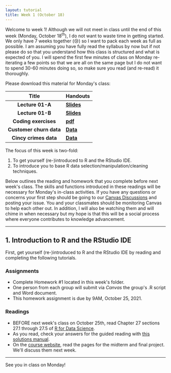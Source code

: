 ```yaml
---
layout: tutorial
title: Week 1 (October 18)
---
```


Welcome to week 1! Although we will not meet in class until the end of this week (Monday, October 18<sup>th</sup>), I do not want to waste time in getting started. We only have 7 weeks together (&#x1f622;) so I want to pack each week as full as possible. I am assuming you have fully read the syllabus by now but if not please do so that you understand how this class is structured and what is expected of you.  I will spend the first few minutes of class on Monday re-iterating a few points so that we are all on the same page but I do not want to spend 30-60 minutes doing so, so make sure you read (and re-read) it thoroughly.


Please download this material for Monday's class:


| Title                     | Handouts  |
|:-------------------------:|--------------|
| **Lecture 01-A**          | [**Slides**](01a_slides_BANA7025.pdf) |
| **Lecture 01-B**          | [**Slides**](01b_slides_BANA7025.pdf) |
| **Coding exercises**          | [**pdf**](coding_exercises_1.pdf) |
| **Customer churn data**  | [**Data**](customer_churn_data_cleaning.csv) |
| **Cincy crimes data** | [**Data**](week1_cincy_crimes.csv) |

The focus of this week is two-fold:

1. To get yourself (re-)introduced to R and the RStudio IDE.
2. To introduce you to base R data selection/manipulation/cleaning techniques. 

Below outlines the reading and homework that you complete before next week's class. The skills and functions introduced in these readings will be necessary for Monday's in-class activities. If you have any questions or concerns your first step should be going to our [Canvas Discussions](https://uc.instructure.com/) and posting your issue.  You and your classmates should be monitoring Canvas to help each other out. In addition, I will also be watching them and will chime in when necessary but my hope is that this will be a social process where everyone contributes to knowledge advancement.

<hr>

## 1. Introduction to R and the RStudio IDE

First, get yourself (re-)introduced to R and the RStudio IDE by reading and completing the following tutorials.


### Assignments

- Complete Homework #1 located in this week's folder.
- One person from each group will submit via *Canvas* the group's .R script and Word document.
- This homework assignment is due by 9AM, October 25, 2021.


### Readings

- BEFORE next week's class on October 25th, read Chapter 27 sections 27.1 through 27.5 of [R for Data Science](https://r4ds.had.co.nz/).
- As you read, check your answers for the guided reading with [this solutions manual](https://jrnold.github.io/r4ds-exercise-solutions/).
- On the [course website](https://xiaoruizhu.github.io/data-wrangling), read the pages for the midterm and final project.  We'll discuss them next week.


<hr>

See you in class on Monday!

